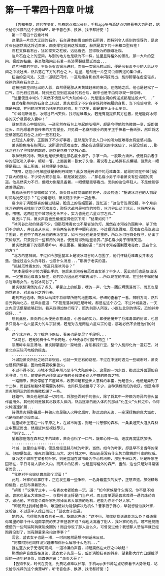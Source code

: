 # 第一千零四十四章 叶城
        【告知书友，时代在变化，免费站点难以长存，手机app多书源站点切换看书大势所趋，站长给你推荐的这个换源APP，听书音色多、换源、找书都好使！】
       第一千零四十四章叶城
       这里是一片巨大辽阔的石台，石台通体由雪白的岩石所铸，而特别令人感到的惊讶的，是这片石台居然高达将近百米，而支撑它达到这般高度，赫然是其下的十来根巨型石柱！
       石柱支撑着石台，犹如擎天之柱般，远远看去，显得极为的巍峨壮观。
       这片石台之上的空间，与别的地方也是极为不一样，这里显得格外的紊乱，那一大片的空间，极度的扭曲，甚至隐隐间还有着一些漆黑裂缝蔓延而出...
       这片扭曲的空间，不断会有着银光迸射，而每一次银光的出现，便是会有着不少的人影从空间之中被吐出，然后落在下方的石台之上，这里，居然是一片空间虫洞传送的集中点。
       扭曲的空间处，又是一道银芒闪烁，一道削瘦身影自其中闪掠而出，旋即脚掌在虚空轻点，徐徐的落在石台之上。
       这被扭曲空间吐出的人影，自然便是那从天黄城赶来的萧炎，在落地之后，他也是轻松了一口气，目光扫过四周，特别是在见到这高耸的石台后，眼中也是不由得浮现一抹惊讶。
       “这里便是中域么？果然不愧是斗气大陆的中心，光是连虫洞的传送点都是这般大气...”
       目光在那热闹的石台之上扫过，萧炎发现了不少身穿炼药师袍服的身影，当下暗暗咂舌，不愧是丹域，在别的地方颇为稀罕的炼药师，到了这里，却是算不上什么罕见。
       “中域最新消息，冰河谷开出天价，找寻厄难毒女，若是有能提供其方位者，便是能将冰河谷的天价悬赏收入囊中！”
       就在萧炎心中暗叹间，一道突然在石台上响起的吆喝声，却是令得他脸色微微一变，旋即偏过头，目光顺着声音传来的方向望去，只见得一名身形瘦小的男子正手捧着一叠纸张，然后将这些纸张贴在石台之上的一些石柱处。
       此刻这人身旁，正围拢了不少好事者，显然是对于此人口中的所为厄难毒女有些感兴趣。
       萧炎脸色略有些阴沉，这所谓的厄难毒女，想必应该便是说的小医仙了，只是没想到...那冰河谷为了寻找她的踪迹，居然是花费了这般心血。
       眼神微微闪烁，萧炎也是缓步走近那名瘦小男子，手掌一曲，一股吸力涌出，便是将后者手中的纸张吸入手中，眼睛一瞥，上面画着一张女子头像，虽说看上去略微有点模糊，但萧炎一眼便是看出，纸上所画，赫然便是小医仙。
       “嘿嘿，这位小兄弟应该是新到丹域吧？此女可是传说中的厄难毒体，前段时间在中域引起了巨大的骚动，不少势力联手狙杀，都是被她逃脱...”那名瘦小男子冲着萧炎有些谄媚的笑道，他虽然实力不行，但眼力倒是具备着，一眼便是能够看出，面前的这位年轻人，不是他能够遭惹得起的。
       握着纸张的手掌微微紧了紧，萧炎目光转向面前的男子，淡淡的道：“据说冰河谷的人前段时间与她交过手？”在说着话时，萧炎随手丢出一袋金币。
       瘦小男子满脸惊喜的接过钱袋，脸庞上的谄媚更甚，连忙道：“这位爷说得没错，半个月前冰河谷的强者找到了这厄难毒女，那场大战可是相当的惨烈，冰河谷出动了冰元，冰符两名长老，嘿嘿，这两位在中域可是名头不小，实力皆是在六星斗宗左右。”
       眼皮抖了抖，萧炎声音也是缓缓变得低沉下来：“结果如何？”
       “冰河谷出动的强者不少，但那厄难毒女也不是省油的灯，居然在冰河谷的围剿中，杀了他们不少的人，并且还从冰元，冰符两名长老手中顺利逃生，不过据消息得知，厄难毒女虽说逃出了围剿，但也中了两名长老的天冰玄掌，如今已经也是身受重伤，所以冰河谷四处搜寻，给出了天价悬赏，只要提供一些有用的消息，便是能得到这些悬赏。”那名瘦小男子嘿嘿笑道。
       萧炎微微垂下的漆黑眼眸中，寒意更甚，缓缓的道：“当时冰河谷围剿厄难毒女，是在什么地方？”
       “北方的落神涧，不过如今那里基本上是被冰河谷的人包围了，他们怀疑厄难毒女并未远遁，但经过这么久的寻找，也没什么消息...”那男子老实的道。
       “抓捕厄难毒女的，难道只是冰河谷？”
       “原本是很不少势力要出手的，但后来冰河谷被厄难毒女杀了不少人，因此他们也是放出话来，一定要将厄难毒女擒住，别的势力因此也不敢再出手...所以现在的中域，在坚持不懈的捕杀厄难毒女的，也就冰河谷了。”
       萧炎表情漠然的点了点头，手掌之上的纸张，噗的一声，化为一团灰烬飘落而下，而其也是豁然转身，对着石台之外行去。
       走到石台边缘，萧炎从纳戒中将柳擎所赠的地图取出，仔细的查看了一番，辨明方向，然后目光转向北方，低声自语道：“不管是落神涧还是叶城，都是在这个方位，不过叶城最近，一天之内应该便是能够赶到，看来我得加快行程了，照先前那人所说，小医仙此刻的情况，恐怕并非很好...”
       想到此处，萧炎的心头便是杀意涌盛，小医仙的实力，即便是揭开了厄难毒体的封印，也顶多只能与一名六星实力的斗宗抗衡，若是对方是两位六星斗宗的话，那她必然不会是他们的对手...
       这个冰河谷，为了擒住小医仙，看来也是使尽了手段啊...
       “冰河谷，若是她有什么三长两短，小爷便与你们势不两立！”
       漆黑眸中杀意涌动，萧炎脚掌猛的一跺地面，身形暴掠升空，整个人旋即化为一道虹芒，对着北方天际闪电般的掠去。
       ...................
       叶城距萧炎所处之地并非很远，也就一天左右的路程，不过在中途时遇见一些城市时，萧炎也是有所停留，因为他需要收集兽火。
       不过不得不说，丹域不愧是中州乃至斗气大陆的中心，这里的一切东西，都远比外面更加容易寻得，当然，前提是你必须拿出足够的金钱或者别人中意的换取之物。
       一路而来，萧炎停留了五座城市，收获却是有些出人意料的丰富，光是兽火，他便是弄到了十二种，而且炼制躯体所需要的材料，也同样是被搜寻了不少，这种满载而归的收获，倒是令得萧炎那阴沉的脸色略微松缓了一些。
       赶路中，萧炎也是抓紧一切时间，将那些弄到手的兽火，除了将其中一种颇为奇异的兽火留作备用外，其他的则是被其尽数炼入体内，然后逐渐的融入体内的那丝“化生火”火种之中，令得火种迅速扩展...
       待得萧炎将那最后一种兽火也是融入火种之后时，那远远的天边，一座深绿色的庞大城市，也是隐隐的浮现而出。
       这座城市坐落在一片平原之上，在城市周围，则是一片葱郁的森林，一条条通天大道从森林之中蔓延而出，然后延伸至视线尽头。
       “到了么...”
       望着那座落在森林之中的城市，萧炎也松了一口气，旋即心神一动，速度再度猛然加快。
       ........................
       叶城，这里的主宰者，便是曾经显赫丹域的叶家，当然，如今的叶家，却是早不复当年的荣光，但即便如此，瘦死的骆驼比马大，这叶城之中，依旧还是没有什么势力敢挑衅叶家的权威。
       身为这个城市主宰者的叶家，则是盘踞在城市最为中心的地带，那里千米以内，尽是叶家庄园所在，平日寻常人禁止入内，而其中的防御，也是显得格外的森严，当然，这也只是对寻常强者而言...
       “我绝对不会嫁给曹单那个混蛋！”
       此刻，叶家的议事厅中，正在发生着一些争吵，一名身着蓝衣的女子，正怒声道，那张精致的俏脸，此刻布满着怒火。
       “胡闹！”议事厅之中，一名青衣老者脸色一沉，道：“如今家族是什么情况，你不是不知道，曹家也是五大家族之一，与我叶家正好是门当户对，而且曹单更是曹家难得一遇的炼药奇才，嫁给他，不仅能令得叶家免除掉出五大家族的危机，还能为你寻个好人家。”
       “即便真让我嫁给曹单，难道便以为能够解决危机么？曹家狼子野心，早就想侵蚀我叶家，这般做，不过是羊入虎口而已！”蓝衣女子怒道。
       她的话，令得那名青衣老者一滞，旋即沉声道：“这不行，那你给我说说能怎么办？难道靠你嘴里的那个什么迦南学院的天才来拯救不成？你也太高看了别人，我叶家的危机，可不是随随便便的一些阿猫阿狗就能挽回的！而且你说了那人这么久，可曾见过他？我想那人恐怕早就已经跑得没影了，岂有胆量来染指这等事？”
       闻言，蓝衣女子也是一滞，一时间居然是想不到话来反驳。
       “阿猫阿狗也同样没兴趣来帮你什么解除什么危机...”
       就在蓝衣女子无话可说间，一道冷漠的声音，却是突然在大厅之中响起！
       熟悉的声音盘旋在耳边，蓝衣女子先是一怔，旋即满脸狂喜的转身，望着那大厅门口缓缓浮现的一道年轻身影，惊喜失声道：“萧炎大哥？”
       【告知书友，时代在变化，免费站点难以长存，手机app多书源站点切换看书大势所趋，站长给你推荐的这个换源APP，听书音色多、换源、找书都好使！】